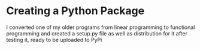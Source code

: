 # Creating a Python Package

I converted one of my older programs from linear programming to functional programming and created a setup.py file as well as distribution for it after testing it, ready to be uploaded to PyPi
